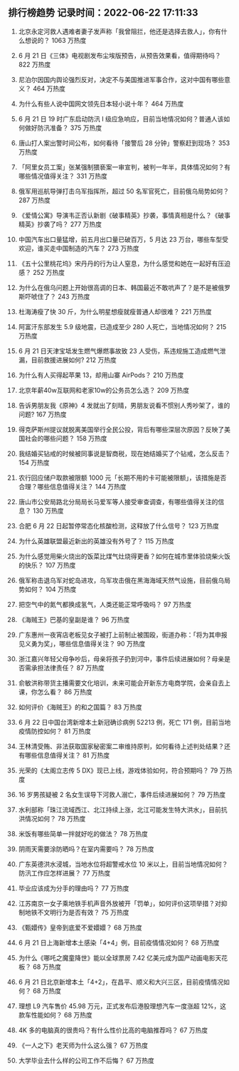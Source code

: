 
## 排行榜趋势 记录时间：2022-06-22 17:11:33
  
  1. 北京永定河救人遇难者妻子发声称「我曾阻拦，他还是选择去救人」，你有什么想说的？ 1063 万热度
    
  2. 6 月 21 日《三体》电视剧发布尘埃版预告，从预告效果看，值得期待吗？ 822 万热度
    
  3. 尼泊尔因国内舆论强烈反对，决定不与美国推进军事合作，这对中国有哪些意义？ 464 万热度
    
  4. 为什么有些人说中国网文领先日本轻小说十年？ 464 万热度
    
  5. 6 月 21 日 19 时广东启动防汛 Ⅰ 级应急响应，目前当地情况如何？普通人该如何做好防汛准备？ 375 万热度
    
  6. 唐山打人案出警时间公布，如何看待「接警后 28 分钟」警察赶到现场？ 353 万热度
    
  7. 「阿里女员工案」张某强制猥亵案一审宣判，被判一年半，具体情况如何？有哪些情况值得关注？ 331 万热度
    
  8. 俄军用巡航导弹打击乌军指挥所，超过 50 名军官死亡，目前俄乌局势如何？ 287 万热度
    
  9. 《爱情公寓》导演韦正否认新剧《破事精英》抄袭，事情真相是什么？《破事精英》抄袭了吗？ 277 万热度
    
  10. 中国汽车出口量猛增，前五月出口量已破百万，5 月达 23 万台，哪些车型受欢迎，谁买走中国制造的汽车？ 273 万热度
    
  11. 《五十公里桃花坞》宋丹丹的行为让人窒息，为什么感觉和她在一起好有压迫感？ 252 万热度
    
  12. 为什么在俄乌问题上开始很高调的日本、韩国最近不敢吭声了？是不是被俄罗斯吓唬住了？ 243 万热度
    
  13. 杜海涛瘦了快 30 斤，为什么明星想瘦就瘦普通人却很难？ 221 万热度
    
  14. 阿富汗东部发生 5.9 级地震，已造成至少 280 人死亡，当地情况如何？ 215 万热度
    
  15. 6 月 21 日天津宝坻发生燃气爆燃事故致 23 人受伤，系违规施工造成燃气泄漏，目前救援进展如何? 212 万热度
    
  16. 为什么有人买得起苹果 13，却用山寨 AirPods？ 210 万热度
    
  17. 北京年薪40w互联网和老家10w的公务员怎么选？ 209 万热度
    
  18. 告诉男朋友我《原神》4 发就出了刻晴，男朋友说看不惯别人秀吵架了，谁的问题? 167 万热度
    
  19. 得克萨斯州提议就脱离美国举行全民公投，背后有哪些深层次原因？反映了美国社会的哪些问题？ 158 万热度
    
  20. 我结婚买钻戒的时候被同事说是智商税，现在她结婚买了个钻戒，怎么反击？ 154 万热度
    
  21. 农行回应储户取款被限额 1000 元「长期不用的卡可能被限额」，该措施是否合理？哪些信息值得关注？ 144 万热度
    
  22. 唐山市公安局路北分局局长马爱军等人接受审查调查，有哪些值得关注的信息？ 130 万热度
    
  23. 合肥 6 月 22 日起暂停常态化核酸检测，这释放了什么信号？ 123 万热度
    
  24. 为什么英雄联盟最近新出的英雄没有外号了？ 115 万热度
    
  25. 为什么感觉用柴火烧出的饭菜比煤气灶烧得更香？如何在城市里体验烧柴火饭的快乐？ 107 万热度
    
  26. 俄军称击退乌军对蛇岛进攻，乌军攻击俄在黑海海域天然气设施，目前俄乌局势如何？ 104 万热度
    
  27. 把空气中的氮气都换成氢气，人类还能正常呼吸吗？ 97 万热度
    
  28. 《海贼王》巴基的皇副是谁？ 96 万热度
    
  29. 广东惠州一夜宵店老板见女子被打上前制止被围殴，街道办称：「将为其申报见义勇为奖」，哪些信息值得关注？ 90 万热度
    
  30. 浙江嘉兴年轻父母争吵后，母亲将孩子扔到河中，事件后续进展如何？母亲是否需承担法律责任？ 87 万热度
    
  31. 俞敏洪称带货主播需要文化培训，未来可能会开新东方电商学院，会亲自去上课，你怎么看？ 86 万热度
    
  32. 如何评价《海贼王》的和之国篇？ 83 万热度
    
  33. 6 月 22 日中国台湾新增本土新冠确诊病例 52213 例，死亡 171 例，目前当地疫情防控如何？ 81 万热度
    
  34. 王林清受贿、非法获取国家秘密案二审维持原判，如何看待上述判处结果？还有哪些信息值得关注？ 81 万热度
    
  35. 光荣的《太阁立志传 5 DX》现已上线，游戏体验如何，符合预期吗？ 79 万热度
    
  36. 16 岁男孩疑被 2 名女生误导下河救人溺亡，事件后续进展如何？ 79 万热度
    
  37. 水利部称「珠江流域西江、北江持续上涨，北江可能发生特大洪水」，目前抗洪情况如何？ 78 万热度
    
  38. 米饭有哪些简单一拌就好吃的做法？ 78 万热度
    
  39. 阴雨天需要涂防晒吗？在室内需要吗？ 78 万热度
    
  40. 广东英德洪水浸城，当地水位将超警戒水位 10 米以上，目前当地情况如何？防汛工作应怎样进展？ 77 万热度
    
  41. 毕业应该成为分手的理由吗？ 77 万热度
    
  42. 江苏南京一女子乘地铁手机声音外放被开「罚单」，如何评价这项举措？对抑制地铁不文明行为是否有效？ 75 万热度
    
  43. 《甄嬛传》皇帝到底爱不爱嬛嬛？ 68 万热度
    
  44. 6 月 21 日上海新增本土感染「4+4」例，目前疫情情况如何？ 68 万热度
    
  45. 为什么《哪吒之魔童降世》能以全球票房 7.42 亿美元成为国产动画电影天花板？ 68 万热度
    
  46. 6 月 21 日北京新增本土「4+2」，在昌平、顺义和大兴三区，目前疫情情况如何？ 68 万热度
    
  47. 理想 L9 汽车售价 45.98 万元，正式发布后港股理想汽车一度涨超 12%，这款车性能如何？ 68 万热度
    
  48. 4K 多的电脑真的很贵吗？有什么性价比高的电脑推荐吗？ 67 万热度
    
  49. 《一人之下》老天师为什么这么强？ 67 万热度
    
  50. 大学毕业去什么样的公司工作不后悔？ 67 万热度
    